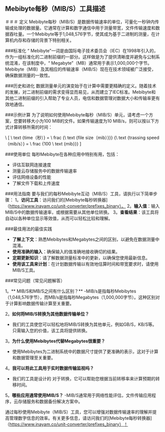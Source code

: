 ## Mebibyte每秒（MIB/S）工具描述

＃＃＃ 定义
Mebibyte每秒（MIB/S）是数据传输速率的单位，可量化一秒钟内传输或处理的数据量。它通常在计算和数字通信中用于测量带宽，文件传输速度和数据吞吐量。一个Mebibyte等于1,048,576字节，使其成为基于二进制的测量，在计算机内存和存储的背景下特别相关。

###标准化
“ Mebibyte”一词是由国际电子技术委员会（IEC）在1998年引入的，作为一组标准化的二进制前缀的一部分。这样做是为了提供清晰度并避免与公制系统混淆，在该制度中，“ Megabyte”（MB）通常用于表示1,000,000个字节。Mebibyte（MIB）及其相应的传输速率（MIB/S）现在在技术领域被广泛接受，确保数据测量的一致性。

###历史和进化
数据测量单元的演变始于在计算中需要更精确的定义。随着技术的发展，对二进制前缀的需求变得显而易见，从而建立了IEC标准。Mebibyte和其他二进制前缀的引入帮助了专业人员，电信和数据管理对数据大小和传输率更有效地通信。

###示例计算
为了说明如何使用Mebibyte每秒（MIB/S）单元，请考虑一个方案，您要转移大小为100 MIB的文件。如果传输速度为10 MIB/s，则可以按以下方式计算转移所需的时间：

\ [
\ text {time（秒）} = \ frac {\ text {file size（mib）}}} {\ text {trassing speed（mib/s）} = \ frac {100 \ text {mib}}}
\]

###使用单位
每秒Mebibyte在各种应用中特别有用，包​​括：
- 评估互联网连接速度
- 测量云存储服务中的数据传输速率
- 评估网络设备的性能
- 了解文件下载和上传速度

###用法指南
要与我们的每秒Mebibyte互动（MIB/S）工具，请执行以下简单步骤：
1。**访问工具**：访问我们的[Mebibyte每秒转换器]（https://www.inayam.co/unit-converter/prefixes_binary）。
2。**输入值**：输入MIB/S中的数据传输速率，或根据需要从其他单位转换。
3。**查看结果**：该工具将自动以各种单位显示等效值，从而可以轻松比较和理解。

###最佳用法的最佳实践
-  **了解上下文**：熟悉Mebibytes和Megabytes之间的区别，以避免在数据测量中混淆。
-  **使用准确的输入**：确保输入的值准确地接收确切的结果。
-  **定期更新知识**：请了解数据测量标准中的更新，以确保您使用最新信息。
-  **使用该工具来计划**：在计划数据传输以有效地估算时间和带宽要求时，请使用MIB/S工具。

###常见问题（常见问题解答）

1。** MIB/S和MB/S之间有什么区别？**
-MIB/s是指每秒Mebibytes（1,048,576字节），而MB/s是指每秒Megabytes（1,000,000字节）。这种区别对于计算影响数据传输计算至关重要。

2。**如何将MIB/S转换为其他数据传输单位？**
- 我们的工具使您可以轻松地将MIB/S转换为其他单元，例如GB/S，KB/S等。只需输入您的价值，该工具将提供转换。

3。**为什么使用Mebibytes代替Megabytes很重要？**
- 使用Mebibytes为二进制系统中的数据尺寸提供了更准确的表示，这对于计算和数据管理至关重要。

4。**我可以将此工具用于实时数据传输监视吗？**
- 我们的工具是设计的 对于转换，它可以帮助您根据当前转移率来计算预期的转移时间。

5。**哪些应用通常使用MIB/S？**
-MIB/S通常用于网络性能评估，文件传输应用程序，云存储服务和数据备份解决方案中。

通过每秒使用Mebibyte（MIB/S）工具，您可以增强对数据传输速率的理解并提高管理数字信息的效率。有关更多信息，请访问我们的[Mebibyte每秒转换器]（https://www.inayam.co/unit-converter/prefixes_binary）！